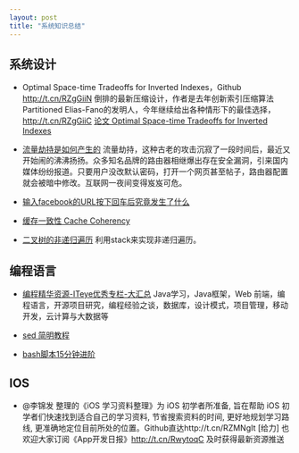 ```yaml
---
layout: post
title: "系统知识总结"
---
```


## 系统设计

- Optimal Space-time Tradeoffs for Inverted Indexes，Github http://t.cn/RZgGiiN 倒排的最新压缩设计，作者是去年创新索引压缩算法Partitioned Elias-Fano的发明人，今年继续给出各种情形下的最佳选择，http://t.cn/RZgGiiC [论文 Optimal Space-time Tradeoffs for Inverted Indexes](http://www.di.unipi.it/~ottavian/files/wsdm15_index.pdf)

- [流量劫持是如何产生的](http://fex.baidu.com/blog/2014/04/traffic-hijack/) 流量劫持，这种古老的攻击沉寂了一段时间后，最近又开始闹的沸沸扬扬。众多知名品牌的路由器相继爆出存在安全漏洞，引来国内媒体纷纷报道。只要用户没改默认密码，打开一个网页甚至帖子，路由器配置就会被暗中修改。互联网一夜间变得岌岌可危。

- [输入facebook的URL按下回车后究竟发生了什么](http://network.51cto.com/art/201103/252335.htm)

- [缓存一致性 Cache Coherency](http://www.infoq.com/cn/articles/cache-coherency-primer)

- [二叉树的非递归遍历](http://www.cnblogs.com/dolphin0520/archive/2011/08/25/2153720.html) 利用stack来实现非递归遍历。

## 编程语言

- [编程精华资源-ITeye优秀专栏-大汇总](http://www.iteye.com/magazines/130)
Java学习，Java框架，Web 前端，编程语言，开源项目研究，编程经验之谈，数据库，设计模式，项目管理，移动开发，云计算与大数据等

- [sed 简明教程](http://coolshell.cn/articles/9104.html)

- [bash脚本15分钟进阶](http://www.vaikan.com/bash-scripting/)

## IOS
- @李锦发 整理的《iOS 学习资料整理》为 iOS 初学者所准备, 旨在帮助 iOS 初学者们快速找到适合自己的学习资料, 节省搜索资料的时间, 更好地规划学习路线, 更准确地定位目前所处的位置。Github直达http://t.cn/RZMNgIt [给力] 也欢迎大家订阅《App开发日报》http://t.cn/RwytoqC 及时获得最新资源推送
